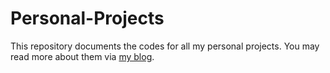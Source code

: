 # Personal-Projects
This repository documents the codes for all my personal projects. You may read more about them via [my blog](https://https://nxrunning.wixsite.com/blog).
